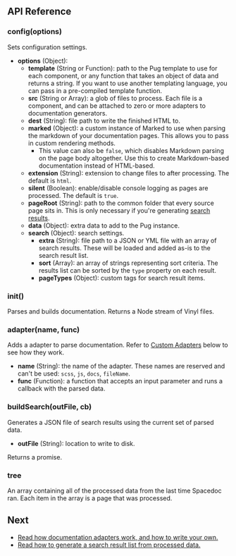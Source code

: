## API Reference

### config(options)

Sets configuration settings.

- **options** (Object):
  - **template** (String or Function): path to the Pug template to use for each component, or any function that takes an object of data and returns a string. If you want to use another templating language, you can pass in a pre-compiled template function.
  - **src** (String or Array): a glob of files to process. Each file is a component, and can be attached to zero or more adapters to documentation generators.
  - **dest** (String): file path to write the finished HTML to.
  - **marked** (Object): a custom instance of Marked to use when parsing the markdown of your documentation pages. This allows you to pass in custom rendering methods.
    - This value can also be `false`, which disables Markdown parsing on the page body altogether. Use this to create Markdown-based documentation instead of HTML-based.
  - **extension** (String): extension to change files to after processing. The default is `html`.
  - **silent** (Boolean): enable/disable console logging as pages are processed. The default is `true`.
  - **pageRoot** (String): path to the common folder that every source page sits in. This is only necessary if you're generating [search results](search.md).
  - **data** (Object): extra data to add to the Pug instance.
  - **search** (Object): search settings.
    - **extra** (String): file path to a JSON or YML file with an array of search results. These will be loaded and added as-is to the search result list.
    - **sort** (Array): an array of strings representing sort criteria. The results list can be sorted by the `type` property on each result.
    - **pageTypes** (Object): custom tags for search result items.

### init()

Parses and builds documentation. Returns a Node stream of Vinyl files.

### adapter(name, func)

Adds a adapter to parse documentation. Refer to [Custom Adapters](#custom-adapters) below to see how they work.

- **name** (String): the name of the adapter. These names are reserved and can't be used: `scss`, `js`, `docs`, `fileName`.
- **func** (Function): a function that accepts an input parameter and runs a callback with the parsed data.

### buildSearch(outFile, cb)

Generates a JSON file of search results using the current set of parsed data.

- **outFile** (String): location to write to disk.

Returns a promise.

### tree

An array containing all of the processed data from the last time Spacedoc ran. Each item in the array is a page that was processed.

## Next

- [Read how documentation adapters work, and how to write your own.](adapters.md)
- [Read how to generate a search result list from processed data.](search.md)

